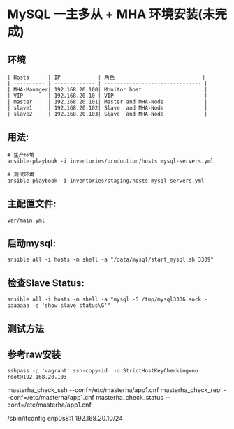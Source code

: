 # MySQL 一主多从 + MHA 环境安装(未完成)

## 环境
```
| Hosts      | IP            | 角色                            |
| ---------- | ------------- | ------------------------------- |
| MHA-Manager| 192.168.20.100| Monitor host                    |
| VIP        | 192.168.20.10 | VIP                             |
| master     | 192.168.20.101| Master and MHA-Node             |
| slave1     | 192.168.20.102| Slave  and MHA-Node             |
| slave2     | 192.168.20.103| Slave  and MHA-Node             |
```
## 用法:

    # 生产环境
	ansible-playbook -i inventories/production/hosts mysql-servers.yml

	# 测试环境
	ansible-playbook -i inventories/staging/hosts mysql-servers.yml

## 主配置文件:

    var/main.yml

## 启动mysql:

	ansible all -i hosts -m shell -a "/data/mysql/start_mysql.sh 3309"

## 检查Slave Status:

	ansible all -i hosts -m shell -a "mysql -S /tmp/mysql3306.sock -paaaaaa -e 'show slave status\G'"

## 测试方法

## 参考raw安装

    sshpass -p 'vagrant' ssh-copy-id  -o StrictHostKeyChecking=no root@192.168.20.103

masterha_check_ssh --conf=/etc/masterha/app1.cnf
masterha_check_repl --conf=/etc/masterha/app1.cnf
masterha_check_status --conf=/etc/masterha/app1.cnf

/sbin/ifconfig enp0s8:1 192.168.20.10/24